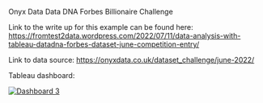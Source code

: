 Onyx Data Data DNA Forbes Billionaire Challenge

Link to the write up for this example can be found here:
https://fromtest2data.wordpress.com/2022/07/11/data-analysis-with-tableau-datadna-forbes-dataset-june-competition-entry/

Link to data source:
https://onyxdata.co.uk/dataset_challenge/june-2022/

Tableau dashboard:
<div class='tableauPlaceholder' id='viz1658914925194' style='position: relative'><noscript><a href='#'><img alt='Dashboard 3 ' src='https:&#47;&#47;public.tableau.com&#47;static&#47;images&#47;ON&#47;ONYX_DataDnaChallengeJune22_ForbesBillionaires&#47;Dashboard3&#47;1_rss.png' style='border: none' /></a></noscript><object class='tableauViz'  style='display:none;'><param name='host_url' value='https%3A%2F%2Fpublic.tableau.com%2F' /> <param name='embed_code_version' value='3' /> <param name='site_root' value='' /><param name='name' value='ONYX_DataDnaChallengeJune22_ForbesBillionaires&#47;Dashboard3' /><param name='tabs' value='no' /><param name='toolbar' value='yes' /><param name='static_image' value='https:&#47;&#47;public.tableau.com&#47;static&#47;images&#47;ON&#47;ONYX_DataDnaChallengeJune22_ForbesBillionaires&#47;Dashboard3&#47;1.png' /> <param name='animate_transition' value='yes' /><param name='display_static_image' value='yes' /><param name='display_spinner' value='yes' /><param name='display_overlay' value='yes' /><param name='display_count' value='yes' /><param name='language' value='en-GB' /></object></div>